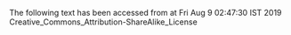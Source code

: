 The following text has been accessed from at Fri Aug 9 02:47:30 IST 2019
Creative_Commons_Attribution-ShareAlike_License
